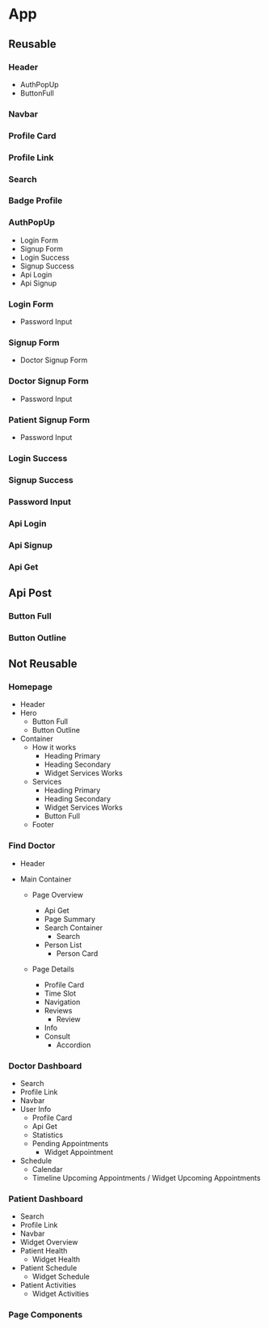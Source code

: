 # App

## Reusable

### Header

- AuthPopUp
- ButtonFull

### Navbar

### Profile Card

### Profile Link

### Search

### Badge Profile

### AuthPopUp

- Login Form
- Signup Form
- Login Success
- Signup Success
- Api Login
- Api Signup

### Login Form

- Password Input

### Signup Form

- Doctor Signup Form

### Doctor Signup Form

- Password Input

### Patient Signup Form

- Password Input

### Login Success

### Signup Success

### Password Input

### Api Login

### Api Signup

### Api Get

## Api Post

### Button Full

### Button Outline

<!-- Not reusable -->

## Not Reusable

### Homepage

- Header
- Hero
  - Button Full
  - Button Outline
- Container
  - How it works
    - Heading Primary
    - Heading Secondary
    - Widget Services Works
  - Services
    - Heading Primary
    - Heading Secondary
    - Widget Services Works
    - Button Full
  - Footer

### Find Doctor

- Header

- Main Container

  - Page Overview

    - Api Get
    - Page Summary
    - Search Container
      - Search
    - Person List
      - Person Card

  - Page Details
    - Profile Card
    - Time Slot
    - Navigation
    - Reviews
      - Review
    - Info
    - Consult
      - Accordion

### Doctor Dashboard

- Search
- Profile Link
- Navbar
- User Info
  - Profile Card
  - Api Get
  - Statistics
  - Pending Appointments
    - Widget Appointment
- Schedule
  - Calendar
  - Timeline Upcoming Appointments / Widget Upcoming Appointments

### Patient Dashboard

- Search
- Profile Link
- Navbar
- Widget Overview
- Patient Health
  - Widget Health
- Patient Schedule
  - Widget Schedule
- Patient Activities
  - Widget Activities

### Page Components
